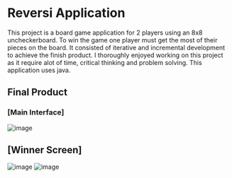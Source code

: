 # Reversi Application
This project is a board game application for 2 players using an 8x8 uncheckerboard. To win the game one player must get the most of their pieces on the board. 
It consisted of iterative and incremental development to achieve the finish product. I thoroughly enjoyed working on this project as it require alot of time, critical thinking and problem solving. This application uses java. 

## Final Product
### [Main Interface]
![image](https://user-images.githubusercontent.com/101668694/167261353-94d887aa-62bf-47cc-93f1-d83771799e4d.png)

## [Winner Screen]
![image](https://user-images.githubusercontent.com/101668694/167261615-9f41b970-9fe5-4f4e-9621-e1c3d723b269.png)
![image](https://user-images.githubusercontent.com/101668694/167261634-e0376412-b1ca-43ab-b809-cb26905d80cf.png)
